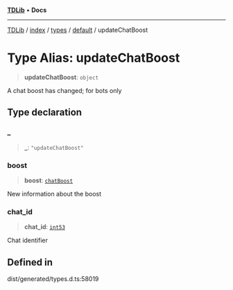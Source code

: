 [**TDLib**](../../../../../../README.md) • **Docs**

***

[TDLib](../../../../../../modules.md) / [index](../../../../../README.md) / [types](../../../README.md) / [default](../README.md) / updateChatBoost

# Type Alias: updateChatBoost

> **updateChatBoost**: `object`

A chat boost has changed; for bots only

## Type declaration

### \_

> **\_**: `"updateChatBoost"`

### boost

> **boost**: [`chatBoost`](chatBoost-1.md)

New information about the boost

### chat\_id

> **chat\_id**: [`int53`](int53-1.md)

Chat identifier

## Defined in

dist/generated/types.d.ts:58019
